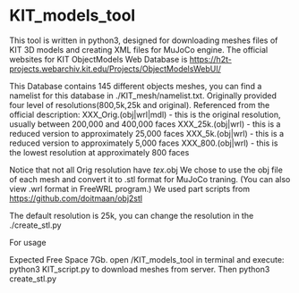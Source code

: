 # KIT_models_tool

This tool is written in python3, designed for downloading meshes files of KIT 3D models and creating XML files for MuJoCo engine.
The official websites for KIT ObjectModels Web Database is https://h2t-projects.webarchiv.kit.edu/Projects/ObjectModelsWebUI/

This Database contains 145 different objects meshes, you can find a namelist for this database in ./KIT_mesh/namelist.txt. Originally provided four level of resolutions(800,5k,25k and original). 
Referenced from the official description: 
    XXX_Orig.(obj|wrl|mdl) - this is the original resolution, usually between 200,000 and 400,000 faces
    XXX_25k.(obj|wrl) - this is a reduced version to approximately 25,000 faces
    XXX_5k.(obj|wrl) - this is a reduced version to approximately 5,000 faces
    XXX_800.(obj|wrl) - this is the lowest resolution at approximately 800 faces

Notice that not all Orig resolution have _tex_.obj
We chose to use the obj file of each mesh and convert it to .stl format for MuJoCo traning. (You can also view .wrl format in FreeWRL program.)
We used part scripts from https://github.com/doitmaan/obj2stl

The default resolution is 25k, you can change the resolution in the ./create_stl.py

For usage

Expected Free Space 7Gb.
open /KIT_models_tool in terminal and execute: 
    python3 KIT_script.py
to download meshes from server.
Then 
    python3 create_stl.py

